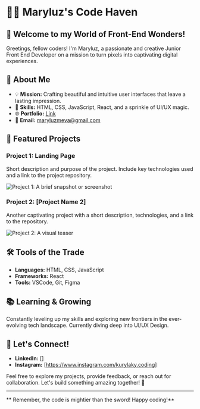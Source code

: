 # 👨‍💻 Maryluz's Code Haven

## 🚀 Welcome to my World of Front-End Wonders!
Greetings, fellow coders! I'm Maryluz, a passionate and creative Junior Front End Developer on a mission to turn pixels into captivating digital experiences.

## 🌟 About Me
- 💡 **Mission:** Crafting beautiful and intuitive user interfaces that leave a lasting impression.
- 🚀 **Skills:** HTML, CSS, JavaScript, React, and a sprinkle of UI/UX magic.
- 🌐 **Portfolio:** [Link](https://maryluzmeva-portfolio.netlify.app/)
- 📧 **Email:** maryluzmeva@gmail.com

## 💼 Featured Projects

### Project 1: Landing Page

Short description and purpose of the project. Include key technologies used and a link to the project repository.

![Project 1: A brief snapshot or screenshot]([link-to-project1-snapshot.png](https://kurylaky-handmade.netlify.app/))

### Project 2: [Project Name 2]

Another captivating project with a short description, technologies, and a link to the repository.

![Project 2: A visual teaser](link-to-project2-teaser.png)

## 🛠️ Tools of the Trade

- **Languages:** HTML, CSS, JavaScript
- **Frameworks:** React
- **Tools:** VSCode, Git, Figma

## 📚 Learning & Growing

Constantly leveling up my skills and exploring new frontiers in the ever-evolving tech landscape. Currently diving deep into UI/UX Design.

## 📢 Let's Connect!

- **LinkedIn:** []
- **Instagram:** [https://www.instagram.com/kurylaky.coding]

Feel free to explore my projects, provide feedback, or reach out for collaboration. 
Let's build something amazing together! 🚀

---

** Remember, the code is mightier than the sword! Happy coding!**

